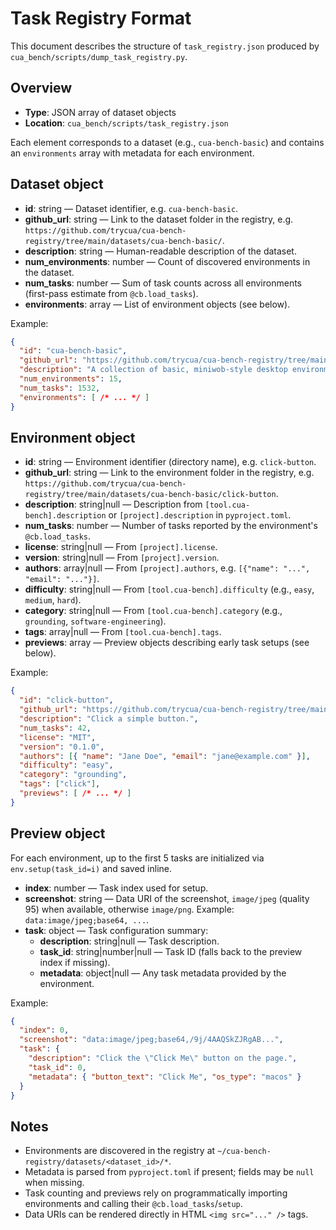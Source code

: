 # Task Registry Format

This document describes the structure of `task_registry.json` produced by `cua_bench/scripts/dump_task_registry.py`.

## Overview

- **Type**: JSON array of dataset objects
- **Location**: `cua_bench/scripts/task_registry.json`

Each element corresponds to a dataset (e.g., `cua-bench-basic`) and contains an `environments` array with metadata for each environment.

## Dataset object

- **id**: string — Dataset identifier, e.g. `cua-bench-basic`.
- **github_url**: string — Link to the dataset folder in the registry, e.g. `https://github.com/trycua/cua-bench-registry/tree/main/datasets/cua-bench-basic/`.
- **description**: string — Human-readable description of the dataset.
- **num_environments**: number — Count of discovered environments in the dataset.
- **num_tasks**: number — Sum of task counts across all environments (first-pass estimate from `@cb.load_tasks`).
- **environments**: array — List of environment objects (see below).

Example:

```json
{
  "id": "cua-bench-basic",
  "github_url": "https://github.com/trycua/cua-bench-registry/tree/main/datasets/cua-bench-basic/",
  "description": "A collection of basic, miniwob-style desktop environments for CUA agents.",
  "num_environments": 15,
  "num_tasks": 1532,
  "environments": [ /* ... */ ]
}
```

## Environment object

- **id**: string — Environment identifier (directory name), e.g. `click-button`.
- **github_url**: string — Link to the environment folder in the registry, e.g. `https://github.com/trycua/cua-bench-registry/tree/main/datasets/cua-bench-basic/click-button`.
- **description**: string|null — Description from `[tool.cua-bench].description` or `[project].description` in `pyproject.toml`.
- **num_tasks**: number — Number of tasks reported by the environment's `@cb.load_tasks`.
- **license**: string|null — From `[project].license`.
- **version**: string|null — From `[project].version`.
- **authors**: array|null — From `[project].authors`, e.g. `[{"name": "...", "email": "..."}]`.
- **difficulty**: string|null — From `[tool.cua-bench].difficulty` (e.g., `easy`, `medium`, `hard`).
- **category**: string|null — From `[tool.cua-bench].category` (e.g., `grounding`, `software-engineering`).
- **tags**: array|null — From `[tool.cua-bench].tags`.
- **previews**: array — Preview objects describing early task setups (see below).

Example:

```json
{
  "id": "click-button",
  "github_url": "https://github.com/trycua/cua-bench-registry/tree/main/datasets/cua-bench-basic/click-button",
  "description": "Click a simple button.",
  "num_tasks": 42,
  "license": "MIT",
  "version": "0.1.0",
  "authors": [{ "name": "Jane Doe", "email": "jane@example.com" }],
  "difficulty": "easy",
  "category": "grounding",
  "tags": ["click"],
  "previews": [ /* ... */ ]
}
```

## Preview object

For each environment, up to the first 5 tasks are initialized via `env.setup(task_id=i)` and saved inline.

- **index**: number — Task index used for setup.
- **screenshot**: string — Data URI of the screenshot, `image/jpeg` (quality 95) when available, otherwise `image/png`. Example: `data:image/jpeg;base64, ...`.
- **task**: object — Task configuration summary:
  - **description**: string|null — Task description.
  - **task_id**: string|number|null — Task ID (falls back to the preview index if missing).
  - **metadata**: object|null — Any task metadata provided by the environment.

Example:

```json
{
  "index": 0,
  "screenshot": "data:image/jpeg;base64,/9j/4AAQSkZJRgAB...",
  "task": {
    "description": "Click the \"Click Me\" button on the page.",
    "task_id": 0,
    "metadata": { "button_text": "Click Me", "os_type": "macos" }
  }
}
```

## Notes

- Environments are discovered in the registry at `~/cua-bench-registry/datasets/<dataset_id>/*`.
- Metadata is parsed from `pyproject.toml` if present; fields may be `null` when missing.
- Task counting and previews rely on programmatically importing environments and calling their `@cb.load_tasks`/`setup`.
- Data URIs can be rendered directly in HTML `<img src="..." />` tags.
